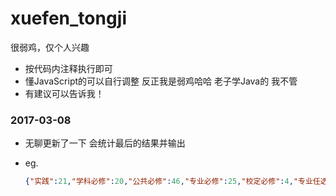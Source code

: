 # xuefen_tongji
很弱鸡，仅个人兴趣

- 按代码内注释执行即可
- 懂JavaScript的可以自行调整 反正我是弱鸡哈哈 老子学Java的  我不管
- 有建议可以告诉我！

### 2017-03-08

- 无聊更新了一下 会统计最后的结果并输出

- eg.

  ```json
  {"实践":21,"学科必修":20,"公共必修":46,"专业必修":25,"校定必修":4,"专业任选":3,"公选":20,"专业限选":21,"其他限选":0,"课外必修":7.5,"总学分":167.5}
  ```

  ​

  ​

  ​

  ​
